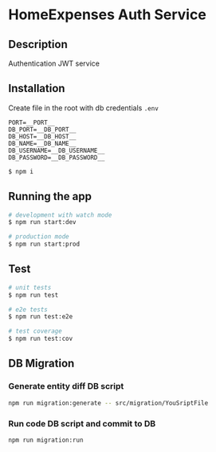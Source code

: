 # HomeExpenses Auth Service

## Description

Authentication JWT service

## Installation

Create file in the root with db credentials
`.env`
```
PORT=__PORT__
DB_PORT=__DB_PORT__
DB_HOST=__DB_HOST__
DB_NAME=__DB_NAME__
DB_USERNAME=__DB_USERNAME__
DB_PASSWORD=__DB_PASSWORD__
```
```bash
$ npm i
```

## Running the app

```bash
# development with watch mode
$ npm run start:dev

# production mode
$ npm run start:prod
```

## Test

```bash
# unit tests
$ npm run test

# e2e tests
$ npm run test:e2e

# test coverage
$ npm run test:cov
```

## DB Migration

### Generate entity diff DB script
```bash
npm run migration:generate -- src/migration/YouSriptFile
```

### Run code DB script and commit to DB
```bash
npm run migration:run
```
